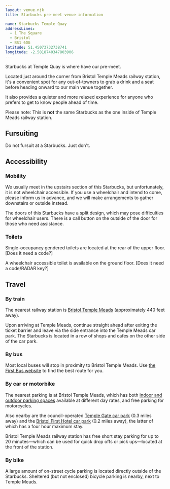 ```yaml
---
layout: venue.njk
title: Starbucks pre-meet venue information

name: Starbucks Temple Quay
addressLines:
  - 1 The Square
  - Bristol
  - BS1 6DG
latitude: 51.45073732738741
longitude: -2.5818740347803906
---
```


Starbucks at Temple Quay is where have our pre-meet.

Located just around the corner from Bristol Temple Meads railway station, it's a convenient spot for any out-of-towners to grab a drink and a seat before heading onward to our main venue together.

It also provides a quieter and more relaxed experience for anyone who prefers to get to know people ahead of time.

Please note: This is **not** the same Starbucks as the one inside of Temple Meads railway station.

## Fursuiting

Do not fursuit at a Starbucks. Just don't.

## Accessibility

### Mobility

We usually meet in the upstairs section of this Starbucks, but unfortunately, it is not wheelchair accessible. If you use a wheelchair and intend to come, please inform us in advance, and we will make arrangements to gather downstairs or outside instead.

The doors of this Starbucks have a split design, which may pose difficulties for wheelchair users. There is a call button on the outside of the door for those who need assistance.

### Toilets

Single-occupancy gendered toilets are located at the rear of the upper floor. [Does it need a code?]

A wheelchair accessible toilet is available on the ground floor. [Does it need a code/RADAR key?]

## Travel

### By train

The nearest railway station is [Bristol Temple Meads](https://www.nationalrail.co.uk/stations/bristol-temple-meads/) (approximately 440 feet away).

Upon arriving at Temple Meads, continue straight ahead after exiting the ticket barrier and leave via the side entrance into the Temple Meads car park. The Starbucks is located in a row of shops and cafes on the other side of the car park.

### By bus

Most local buses will stop in proximity to Bristol Temple Meads. Use [the First Bus website](https://www.firstgroup.com/bristol-bath-and-west/) to find the best route for you.

### By car or motorbike

The nearest parking is at Bristol Temple Meads, which has both [indoor and outdoor parking spaces](https://www.apcoa.co.uk/parking/bristol/bristol-temple-meads/) available at different day rates, and free parking for motorcycles.

Also nearby are the council-operated [Temple Gate car park](https://www.bristol.gov.uk/parking/temple-gate-long-stay-car-park) (0.3 miles away) and the [Bristol First Hotel car park](https://www.bristol.gov.uk/parking/bristol-first-hotel-short-stay-car-park) (0.2 miles away), the latter of which has a four hour maximum stay.

Bristol Temple Meads railway station has free short stay parking for up to 20 minutes—which can be used for quick drop offs or pick ups—located at the front of the station.

### By bike

A large amount of on-street cycle parking is located directly outside of the Starbucks. Sheltered (but not enclosed) bicycle parking is nearby, next to Temple Meads.
